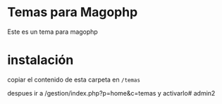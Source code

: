 # Temas para Magophp

Este es un tema para magophp

# instalación

copiar el contenido de esta carpeta en ```/temas```

despues ir a /gestion/index.php?p=home&c=temas y activarlo# admin2

